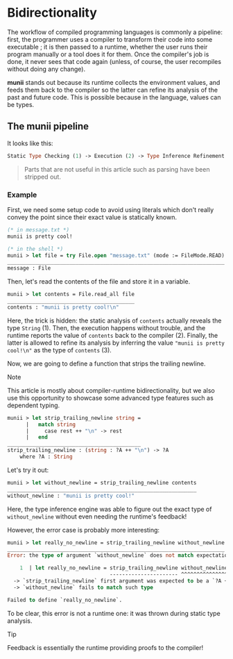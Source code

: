 # Bidirectionality

The workflow of compiled programming languages is commonly a pipeline: first, the programmer uses a compiler to transform their code into some executable ; it is then passed to a runtime, whether the user runs their program manually or a tool does it for them. Once the compiler's job is done, it never sees that code again (unless, of course, the user recompiles without doing any change).

**munii** stands out because its runtime collects the environment values, and feeds them back to the compiler so the latter can refine its analysis of the past and future code. This is possible because in the language, values can be types.

## The munii pipeline

It looks like this:

```ocaml
Static Type Checking (1) -> Execution (2) -> Type Inference Refinement (3)
```

> Parts that are not useful in this article such as parsing have been stripped out.

### Example

First, we need some setup code to avoid using literals which don't really convey the point since their exact value is statically known.

```ocaml
(* in message.txt *)
munii is pretty cool!
```

```ocaml
(* in the shell *)
munii > let file = try File.open "message.txt" (mode := FileMode.READ)
______________________________________________________________________
message : File
```

Then, let's read the contents of the file and store it in a variable.

```ocaml
munii > let contents = File.read_all file
_________________________________________
contents : "munii is pretty cool!\n"
```

Here, the trick is hidden: the static analysis of `contents` actually reveals the type `String` (1). Then, the execution happens without trouble, and the runtime reports the value of `contents` back to the compiler (2). Finally, the latter is allowed to refine its analysis by inferring the value `"munii is pretty cool!\n"` as the type of `contents` (3).

Now, we are going to define a function that strips the trailing newline.

>[!NOTE]
> This article is mostly about compiler-runtime bidirectionality, but we also use this opportunity to showcase some advanced type features such as dependent typing.

```ocaml
munii > let strip_trailing_newline string =
      |   match string
      |     case rest ++ "\n" -> rest
      |   end
___________________________________________
strip_trailing_newline : (string : ?A ++ "\n") -> ?A
    where ?A : String
```

Let's try it out:

```ocaml
munii > let without_newline = strip_trailing_newline contents
_____________________________________________________________
without_newline : "munii is pretty cool!"
```

Here, the type inference engine was able to figure out the exact type of `without_newline` without even needing the runtime's feedback!

However, the error case is probably more interesting:

```ocaml
munii > let really_no_newline = strip_trailing_newline without_newline
______________________________________________________________________
Error: the type of argument `without_newline` does not match expectations:

    1  | let really_no_newline = strip_trailing_newline without_newline
                                 ---------------------- ^^^^^^^^^^^^^^^
  -> `strip_trailing_newline` first argument was expected to be a `?A ++ "\n"`
  -> `without_newline` fails to match such type

Failed to define `really_no_newline`.
```

To be clear, this error is not a runtime one: it was thrown during static type analysis.

> [!TIP]
> Feedback is essentially the runtime providing proofs to the compiler!
